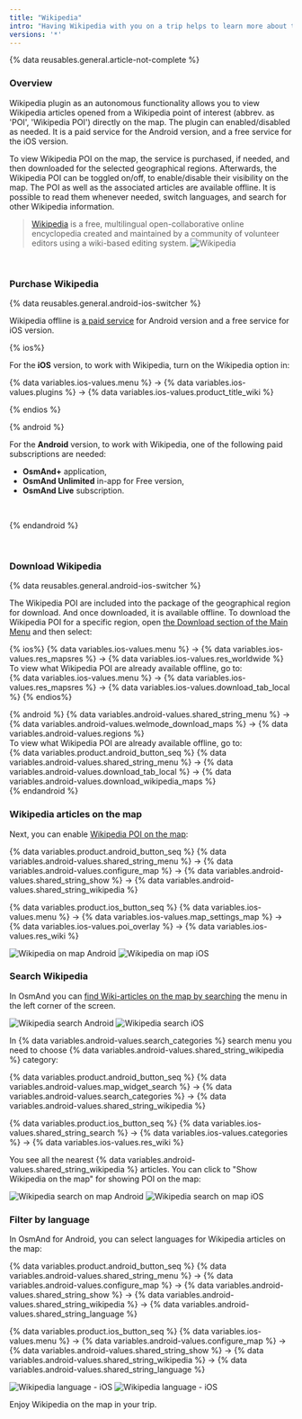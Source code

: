 ```yaml
---
title: "Wikipedia"
intro: "Having Wikipedia with you on a trip helps to learn more about the places you are visiting. It is available offline, and shows Wikipedia articles in relation to the points of interest directly on the map."
versions: '*'
---
```

{% data reusables.general.article-not-complete %}

### Overview 

Wikipedia plugin as an autonomous functionality allows you to view Wikipedia articles opened from a Wikipedia point of interest (abbrev. as 'POI', 'Wikipedia POI') directly on the map. The plugin can enabled/disabled as needed. It is a paid service for the Android version, and a free service for the iOS version.

To view Wikipedia POI on the map, the service is purchased, if needed, and then downloaded for the selected geographical regions. Afterwards, the Wikipedia POI can be toggled on/off, to enable/disable their visibility on the map. The POI as well as the associated articles are available offline. It is possible to read them whenever needed, switch languages, and search for other Wikipedia information. 


> [Wikipedia](https://en.wikipedia.org/wiki/Wikipedia) is a free, multilingual open-collaborative online encyclopedia created and maintained by a community of volunteer editors using a wiki-based editing system. ![Wikipedia](/assets/images/map/map-wikipedia.png)
<br/>



 


### Purchase Wikipedia

{% data reusables.general.android-ios-switcher %}

Wikipedia offline is [a paid service](/osmand/purchases) for Android version and a free service for iOS version.
<br/>

{% ios%}

For the **iOS** version, to work with Wikipedia, turn on the Wikipedia option in:<br/>

{% data variables.ios-values.menu %} → {% data variables.ios-values.plugins %} → {% data variables.ios-values.product_title_wiki %}

{% endios %}

{% android %}

For the **Android** version, to work with Wikipedia, one of the following paid subscriptions are needed:  <br/>
- **OsmAnd+** application,
- **OsmAnd Unlimited** in-app for Free version,
- **OsmAnd Live** subscription.
<br/>

{% endandroid %}

<br/>

### Download Wikipedia
{% data reusables.general.android-ios-switcher %}

The Wikipedia POI are included into the package of the geographical region for download. And once downloaded, it is available offline. To download the Wikipedia POI for a specific region, open [the Download section of the Main Menu](/osmand/start-with/download-maps#download---main-menu) and then select:

{% ios%}
{% data variables.ios-values.menu %} → {% data variables.ios-values.res_mapsres %} → {% data variables.ios-values.res_worldwide %} 
<br/>
To view what Wikipedia POI are already available offline, go to:
<br/>
{% data variables.ios-values.menu %} → {% data variables.ios-values.res_mapsres %} → {% data variables.ios-values.download_tab_local %}
{% endios%}




{% android %}
{% data variables.android-values.shared_string_menu %} → {% data variables.android-values.welmode_download_maps %} → {% data variables.android-values.regions %}
<br/>
To view what Wikipedia POI are already available offline, go to:
<br/>
{% data variables.product.android_button_seq %} {% data variables.android-values.shared_string_menu %} → {% data variables.android-values.download_tab_local %} → {% data variables.android-values.download_wikipedia_maps %}
<br/>
{% endandroid %}





### Wikipedia articles on the map

Next, you can enable [Wikipedia POI on the map](/osmand/map/point-layers-on-map#-wikipedia):

{% data variables.product.android_button_seq %} {% data variables.android-values.shared_string_menu %} → {% data variables.android-values.configure_map %} → {% data variables.android-values.shared_string_show %} → {% data variables.android-values.shared_string_wikipedia %}

{% data variables.product.ios_button_seq %} {% data variables.ios-values.menu %} → {% data variables.ios-values.map_settings_map %} → {% data variables.ios-values.poi_overlay %} → {% data variables.ios-values.res_wiki %} 

![Wikipedia on map Android](/assets/images/map/map-wikipedia-on-map.png) ![Wikipedia on map iOS](/assets/images/map/map-wikipedia-on-map_ios.png)

### Search Wikipedia

In OsmAnd you can [find Wiki-articles on the map by searching](/osmand/map/point-layers-on-map#-wikipedia) the menu in the left corner of the screen.

![Wikipedia search Android](/assets/images/map/map-wikipedia-search.png) ![Wikipedia search iOS](/assets/images/map/map-wikipedia-search_ios.png)

In {% data variables.android-values.search_categories %} search menu you need to choose {% data variables.android-values.shared_string_wikipedia %} category:

{% data variables.product.android_button_seq %} {% data variables.android-values.map_widget_search %} → {% data variables.android-values.search_categories %} → {% data variables.android-values.shared_string_wikipedia %}

{% data variables.product.ios_button_seq %} {% data variables.ios-values.shared_string_search %} → {% data variables.ios-values.categories %} → {% data variables.ios-values.res_wiki %}

You see all the nearest {% data variables.android-values.shared_string_wikipedia %} articles. You can click to "Show Wikipedia on the map" for showing POI on the map:

![Wikipedia search on map Android](/assets/images/map/map-wikipedia-search-on-map.png) ![Wikipedia search on map iOS](/assets/images/map/map-wikipedia-search-on-map_ios.png)




### Filter by language

In OsmAnd for Android, you can select languages for Wikipedia articles on the map:

{% data variables.product.android_button_seq %} {% data variables.android-values.shared_string_menu %} → {% data variables.android-values.configure_map %} → {% data variables.android-values.shared_string_show %} → {% data variables.android-values.shared_string_wikipedia %} → {% data variables.android-values.shared_string_language %}

{% data variables.product.ios_button_seq %} {% data variables.ios-values.menu %} → {% data variables.android-values.configure_map %} → {% data variables.android-values.shared_string_show %} → {% data variables.android-values.shared_string_wikipedia %} → {% data variables.android-values.shared_string_language %}

![Wikipedia language - iOS](/assets/images/map/map-wikipedia-language-ios.png) ![Wikipedia language - iOS](/assets/images/map/map-wikipedia-language-2-ios.png)

Enjoy Wikipedia on the map in your trip.


